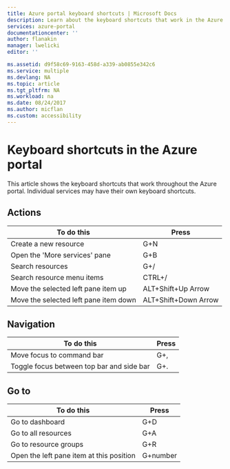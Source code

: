 ```yaml
---
title: Azure portal keyboard shortcuts | Microsoft Docs
description: Learn about the keyboard shortcuts that work in the Azure portal. 
services: azure-portal
documentationcenter: ''
author: flanakin
manager: lwelicki
editor: ''

ms.assetid: d9f58c69-9163-458d-a339-ab0855e342c6
ms.service: multiple
ms.devlang: NA
ms.topic: article
ms.tgt_pltfrm: NA
ms.workload: na
ms.date: 08/24/2017
ms.author: micflan
ms.custom: accessibility
---
```

# Keyboard shortcuts in the Azure portal
This article shows the keyboard shortcuts that work throughout the Azure portal. Individual services may have their own keyboard shortcuts.

## Actions
|To do this |Press |
| --- | --- |
|Create a new resource|G+N|
|Open the 'More services' pane|G+B|
|Search resources|G+/| 
|Search resource menu items|CTRL+/ |
|Move the selected left pane item up |ALT+Shift+Up Arrow|
|Move the selected left pane item down |ALT+Shift+Down Arrow|

## Navigation
|To do this |Press |
| --- | --- |
|Move focus to command bar |G+, |
|Toggle focus between top bar and side bar | G+. |

## Go to
|To do this |Press |
| --- | --- |
|Go to dashboard |G+D |
|Go to all resources|G+A |
|Go to resource groups|G+R |
|Open the left pane item at this position |G+number|